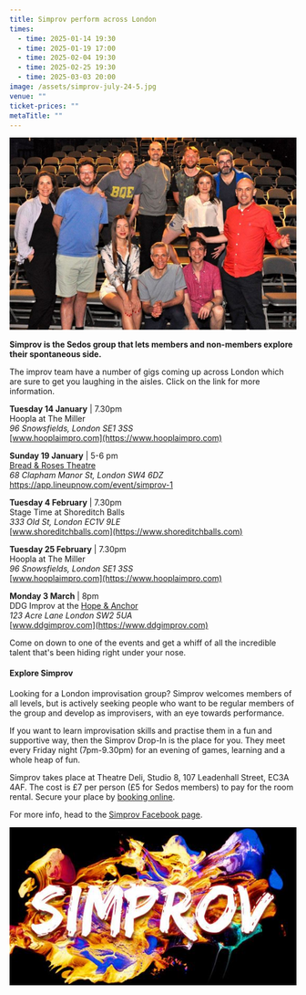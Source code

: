 ```yaml
---
title: Simprov perform across London
times:
  - time: 2025-01-14 19:30
  - time: 2025-01-19 17:00
  - time: 2025-02-04 19:30
  - time: 2025-02-25 19:30
  - time: 2025-03-03 20:00
image: /assets/simprov-july-24-5.jpg
venue: ""
ticket-prices: ""
metaTitle: ""
---
```

![](/assets/simprov-july-24-5.jpg "Join the Simprov crew at one of their events across London")

**Simprov is the Sedos group that lets members and non-members explore their spontaneous side.** 

The improv team have a number of gigs coming up across London which are sure to get you laughing in the aisles. Click on the link for more information.

**Tuesday 14 January** | 7.30pm\
Hoopla at The Miller\
*96 Snowsfields, London SE1 3SS*\
[www.hooplaimpro.com](https://www.hooplaimpro.com)

**Sunday 19 January** | 5-6 pm \
[Bread & Roses Theatre](https://www.breadandrosestheatre.co.uk/)\
*68 Clapham Manor St, London SW4 6DZ*\
[https://app.lineupnow.com/event/simprov-1 ](https://app.lineupnow.com/event/simprov-1)

**Tuesday 4 February** | 7.30pm\
Stage Time at Shoreditch Balls\
*333 Old St, London EC1V 9LE*\
[www.shoreditchballs.com](https://www.shoreditchballs.com)

**Tuesday 25 February** | 7.30pm\
Hoopla at The Miller\
*96 Snowsfields, London SE1 3SS*\
[www.hooplaimpro.com](https://www.hooplaimpro.com)

**Monday 3 March** | 8pm\
DDG Improv at the [Hope & Anchor](https://www.hopeandanchorbrixton.co.uk/)\
*123 Acre Lane London SW2 5UA*\
[www.ddgimprov.com](https://www.ddgimprov.com)

Come on down to one of the events and get a whiff of all the incredible talent that's been hiding right under your nose. 

#### **Explore Simprov**

Looking for a London improvisation group? Simprov welcomes members of all levels, but is actively seeking people who want to be regular members of the group and develop as improvisers, with an eye towards performance.

If you want to learn improvisation skills and practise them in a fun and supportive way, then the Simprov Drop-In is the place for you. They meet every Friday night (7pm-9.30pm) for an evening of games, learning and a whole heap of fun.

Simprov takes place at Theatre Deli, Studio 8, 107 Leadenhall Street, EC3A 4AF. The cost is £7 per person (£5 for Sedos members) to pay for the room rental. Secure your place by [booking online](https://sedos.ticketsolve.com/ticketbooth/shows/1173652905?_gl=1*g0oul7*_ga*NjQ5NTI0MzE2LjE3MTA3NjE4NjI.*_ga_KQD2K6GSG1*MTcxNDU3NTkzMS4xLjAuMTcxNDU3NTkzNi4wLjAuMA..).

For more info, head to the [Simprov Facebook page](https://www.facebook.com/groups/176792046058352/).

![](/assets/simprov_logo.jpg)